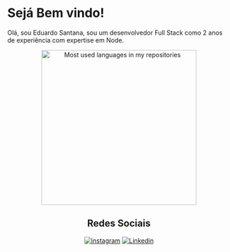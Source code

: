 # Sejá Bem vindo! 
Olá, sou Eduardo Santana, sou um desenvolvedor Full Stack como 2 anos de experiência com expertise em Node.
<div align="center">
  <a href="https://github.com/anuraghazra/github-readme-stats">
    <img
      src="https://github-readme-stats.vercel.app/api/top-langs/?username=edusantanaw&layout=compact&langs_count=10&text_color=ffffff&theme=react&hide_border=true&show_icons"
      alt="Most used languages in my repositories"
      height="350em"/>
  </a>

  
## Redes Sociais
[![instagram](https://img.shields.io/badge/Instagram-E4405F?style=for-the-badge&logo=instagram&logoColor=white)](https://www.instagram.com/edusantanaw/)
[![Linkedin](https://img.shields.io/badge/LinkedIn-0077B5?style=for-the-badge&logo=linkedin&logoColor=white)](https://www.linkedin.com/in/eduardo-santana-7a4926245/)
